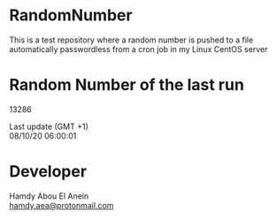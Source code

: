 # RandomNumber    
This is a test repository where a random number is pushed to a file automatically passwordless from a cron job in my Linux CentOS server    
# Random Number of the last run   
13286
      
Last update (GMT +1)    
08/10/20 06:00:01
# Developer    
Hamdy Abou El Anein   
hamdy.aea@protonmail.com
